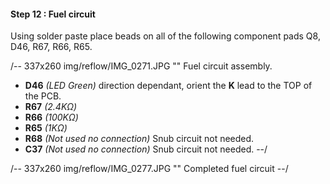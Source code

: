 #### Step 12 : Fuel circuit ####

Using solder paste place beads on all of the following component pads Q8, D46, R67, R66, R65.

/-- 337x260 img/reflow/IMG_0271.JPG "" Fuel circuit assembly. 

- **D46** *(LED Green)* direction dependant, orient the **K** lead to the TOP of the PCB.
- **R67** *(2.4K&ohm;)*
- **R66** *(100K&ohm;)*
- **R65** *(1K&ohm;)*
- **R68** *(Not used no connection)* Snub circuit not needed.
- **C37** *(Not used no connection)* Snub circuit not needed.
--/

/-- 337x260 img/reflow/IMG_0277.JPG "" Completed fuel circuit --/
